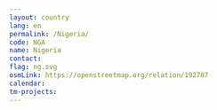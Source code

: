 ```yaml
---
layout: country
lang: en
permalink: /Nigeria/
code: NGA
name: Nigeria
contact:
flag: ng.svg
osmLink: https://openstreetmap.org/relation/192787
calendar:
tm-projects:
---
```

